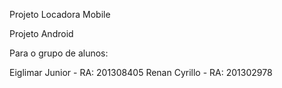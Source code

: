 Projeto Locadora Mobile

Projeto Android

Para o grupo de alunos:

Eiglimar Junior - RA: 201308405 
Renan Cyrillo - RA: 201302978
